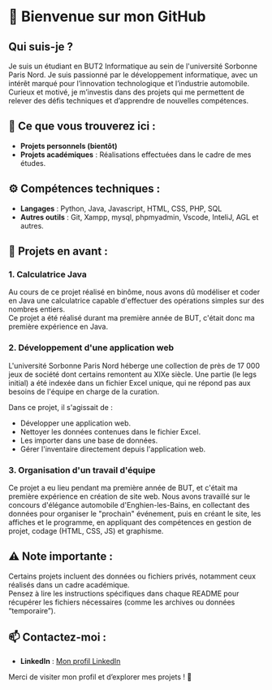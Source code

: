 # 👋 Bienvenue sur mon GitHub  

## Qui suis-je ?  
Je suis un étudiant en BUT2 Informatique au sein de l'université Sorbonne Paris Nord. Je suis passionné par le développement informatique, avec un intérêt marqué pour l’innovation technologique et l’industrie automobile. Curieux et motivé, je m’investis dans des projets qui me permettent de relever des défis techniques et d’apprendre de nouvelles compétences.  

## 🌟 Ce que vous trouverez ici :  
- **Projets personnels (bientôt)**
- **Projets académiques** : Réalisations effectuées dans le cadre de mes études.  

## ⚙️ Compétences techniques :  
- **Langages** : Python, Java, Javascript, HTML, CSS, PHP, SQL  
- **Autres outils** : Git, Xampp, mysql, phpmyadmin, Vscode, InteliJ, AGL et autres.

## 🚀 Projets en avant :  
### 1. **Calculatrice Java**  
Au cours de ce projet réalisé en binôme, nous avons dû modéliser et coder en Java une calculatrice capable d'effectuer des opérations simples sur des nombres entiers.  
Ce projet a été réalisé durant ma première année de BUT, c'était donc ma première expérience en Java.  

### 2. **Développement d'une application web**  
L'université Sorbonne Paris Nord héberge une collection de près de 17 000 jeux de société dont certains remontent au XIXe siècle. Une partie (le legs initial) a été indexée dans un fichier Excel unique, qui ne répond pas aux besoins de l'équipe en charge de la curation. 

Dans ce projet, il s'agissait de :  
- Développer une application web.  
- Nettoyer les données contenues dans le fichier Excel.  
- Les importer dans une base de données.  
- Gérer l'inventaire directement depuis l'application web.  
 

### 3. **Organisation d'un travail d'équipe**  
Ce projet a eu lieu pendant ma première année de BUT, et c'était ma première expérience en création de site web. Nous avons travaillé sur le concours d'élégance automobile d'Enghien-les-Bains, en collectant des données pour organiser le "prochain" événement, puis en créant le site, les affiches et le programme, en appliquant des compétences en gestion de projet, codage (HTML, CSS, JS) et graphisme. 

## ⚠️ Note importante :  
Certains projets incluent des données ou fichiers privés, notamment ceux réalisés dans un cadre académique.  
Pensez à lire les instructions spécifiques dans chaque README pour récupérer les fichiers nécessaires (comme les archives ou données “temporaire”).  

## 📫 Contactez-moi :  
- **LinkedIn** : [Mon profil LinkedIn](https://www.linkedin.com/in/jules-richardot-147957298/?originalSubdomain=fr)  

Merci de visiter mon profil et d’explorer mes projets ! 🚀
